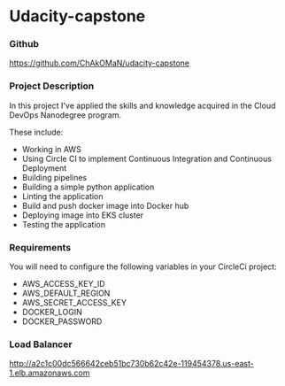# Udacity-capstone

### Github
https://github.com/ChAkOMaN/udacity-capstone

### Project Description
In this project I've applied the skills and knowledge acquired in the Cloud DevOps Nanodegree program. 

These include:
- Working in AWS
- Using Circle CI to implement Continuous Integration and Continuous Deployment
- Building pipelines
- Building a simple python application
- Linting the application
- Build and push docker image into Docker hub
- Deploying image into EKS cluster
- Testing the application

### Requirements
You will need to configure the following variables in your CircleCi project:
- AWS_ACCESS_KEY_ID
- AWS_DEFAULT_REGION
- AWS_SECRET_ACCESS_KEY
- DOCKER_LOGIN
- DOCKER_PASSWORD

### Load Balancer
http://a2c1c00dc566642ceb51bc730b62c42e-119454378.us-east-1.elb.amazonaws.com
